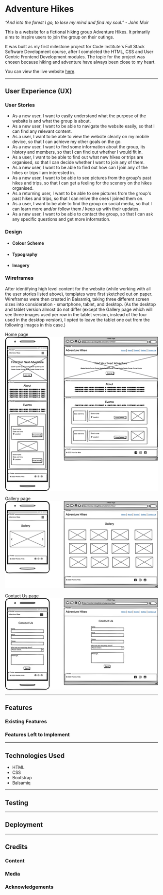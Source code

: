 # Adventure Hikes
_“And into the forest I go, to lose my mind and find my soul.” - John Muir_

This is a website for a fictional hiking group Adventure Hikes. It primarily aims to inspire users to join the group on their outings. 

It was built as my first milestone project for Code Institute's Full Stack Software Development course, after I completed the HTML, CSS and User Centric Frontend Development modules. The topic for the project was chosen because hiking and adventure have always been close to my heart.

You can view the live website [here](https://monika-hrda.github.io/adventure-hikes/ "Adventure Hikes"). 
***
## User Experience (UX)

### User Stories

* As a new user, I want to easily understand what the purpose of the website is and what the group is about.
* As a new user, I want to be able to navigate the website easily, so that I can find any relevant content. 
* As a user, I want to be able to view the website clearly on my mobile device, so that I can achieve my other goals on the go.
* As a new user, I want to find some information about the group, its history and members, so that I can find out whether I would fit in.
* As a user, I want to be able to find out what new hikes or trips are organised, so that I can decide whether I want to join any of them.
* As a new user, I want to be able to find out how can I join any of the hikes or trips I am interested in.
* As a new user, I want to be able to see pictures from the group's past hikes and trips, so that I can get a feeling for the scenery on the hikes organised. 
* As a returning user, I want to be able to see pictures from the group's past hikes and trips, so that I can relive the ones I joined them on.
* As a user, I want to be able to find the group on social media, so that I can learn more and/or follow them / keep up with their updates.
* As a new user, I want to be able to contact the group, so that I can ask any specific questions and get more information.

### Design

* #### Colour Scheme

* #### Typography

* #### Imagery

### Wireframes

After identifying high level content for the website (while working with all the user stories listed above), templates were first sketched out on paper. Wireframes were then created in Balsamiq, taking three different screen sizes into consideration - smartphone, tablet, and desktop. (As the desktop and tablet version almost do not differ (except the Gallery page which will see three images used per row in the tablet version, instead of the four used in the desktop version), I opted to leave the tablet one out from the following images in this case.)

Home page
![home page wireframe](wireframes/home.png)

Gallery page
![gallery page wireframe](wireframes/gallery.png)

Contact Us page
![contact us page wireframe](wireframes/contact-us.png)

***
## Features

### Existing Features

### Features Left to Implement

***
## Technologies Used

* HTML
* CSS
* Bootstrap
* Balsamiq


***
## Testing

***
## Deployment

***
## Credits

### Content

### Media

### Acknowledgements
